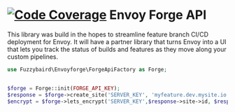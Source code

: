 [![Code Coverage](https://codecov.io/gh/fuzzybaird/envoyforge/branch/master/graph/badge.svg)](https://codecov.io/gh/fuzzybaird/envoyforge/branch/master)
Envoy Forge API
=========================
This library was build in the hopes to streamline feature branch CI/CD deployment for Envoy. It will have a partner library that turns Envoy into a UI that lets you track the status of builds and features as they move along your custom pipelines.

```php
use Fuzzybaird\Envoyforge\ForgeApiFactory as Forge;


$forge = Forge::init(FORGE_API_KEY);
$response = $forge->create_site('SERVER_KEY', 'myfeature.dev.mysite.io', 'php', '/');
$encrypt = $forge->lets_encrypt('SERVER_KEY',$response->site->id, $response->site->name);
```